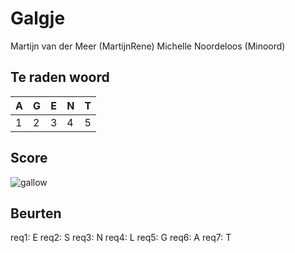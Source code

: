 # Galgje
Martijn van der Meer (MartijnRene)
Michelle Noordeloos (Minoord)

## Te raden woord

|A|G|E|N|T|
|-|-|-|-|-|
|1|2|3|4|5|

## Score
![gallow](./images/3.png)

## Beurten
req1: E
req2: S
req3: N
req4: L
req5: G
req6: A
req7: T
